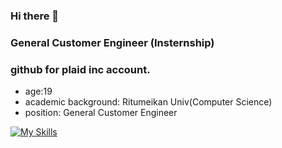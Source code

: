### Hi there 👋

### General Customer Engineer (Insternship)

### github for plaid inc account. 

- age:19
- academic background: Ritumeikan Univ(Computer Science)
- position: General Customer Engineer

[![My Skills](https://skillicons.dev/icons?i=ts,js,vue,nodejs,kubernetes,gcp,aws,azure)](https://skillicons.dev)
